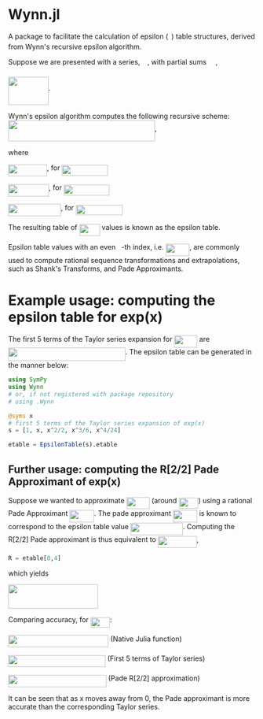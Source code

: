 # Wynn.jl
A package to facilitate the calculation of epsilon (<img src="/tex/7ccca27b5ccc533a2dd72dc6fa28ed84.svg?invert_in_darkmode&sanitize=true" align=middle width=6.672392099999992pt height=14.15524440000002pt/>) table structures, derived from Wynn's recursive epsilon algorithm.

Suppose we are presented with a series, <img src="/tex/e257acd1ccbe7fcb654708f1a866bfe9.svg?invert_in_darkmode&sanitize=true" align=middle width=11.027402099999989pt height=22.465723500000017pt/>, with partial sums <img src="/tex/d28140eda2d12e24b434e011b930fa23.svg?invert_in_darkmode&sanitize=true" align=middle width=14.730823799999989pt height=22.465723500000017pt/>,

<img src="/tex/305b00052b0f637b1f6b9cbbc20b6bd4.svg?invert_in_darkmode&sanitize=true" align=middle width=81.79511999999998pt height=56.32434059999998pt/>.


Wynn's epsilon algorithm computes the following recursive scheme:
<img src="/tex/b4e0ec3b26fc563e0ed93910d7e0c216.svg?invert_in_darkmode&sanitize=true" align=middle width=298.57868204999994pt height=43.42856099999997pt/>,

where

<img src="/tex/207a4d937a3c920d74c18cb14811970c.svg?invert_in_darkmode&sanitize=true" align=middle width=79.03346054999999pt height=24.65753399999998pt/>, for <img src="/tex/cb64b662810fa2e879c6c890c2c20026.svg?invert_in_darkmode&sanitize=true" align=middle width=93.33412439999998pt height=21.68300969999999pt/>

<img src="/tex/efb514c886a1edd953f62e3c64752b1d.svg?invert_in_darkmode&sanitize=true" align=middle width=82.79584334999998pt height=24.65753399999998pt/>, for <img src="/tex/cb64b662810fa2e879c6c890c2c20026.svg?invert_in_darkmode&sanitize=true" align=middle width=93.33412439999998pt height=21.68300969999999pt/>

<img src="/tex/0f1e19b8023600ed9036bd1af5957893.svg?invert_in_darkmode&sanitize=true" align=middle width=107.1804756pt height=24.65753399999998pt/>, for <img src="/tex/bfd898f3193f13c76d64173d28ac7a86.svg?invert_in_darkmode&sanitize=true" align=middle width=95.38131569999997pt height=21.68300969999999pt/>


The resulting table of <img src="/tex/e0bccba5f61931c93bf2b42a9648d584.svg?invert_in_darkmode&sanitize=true" align=middle width=41.936949449999986pt height=24.65753399999998pt/> values is known as the epsilon table.

Epsilon table values with an even <img src="/tex/36b5afebdba34564d884d347484ac0c7.svg?invert_in_darkmode&sanitize=true" align=middle width=7.710416999999989pt height=21.68300969999999pt/>-th index, i.e. <img src="/tex/89db79db8572b902d7f043db0510df7b.svg?invert_in_darkmode&sanitize=true" align=middle width=48.48949214999999pt height=24.65753399999998pt/>, are commonly used to compute rational sequence transformations and extrapolations, such as Shank's Transforms, and Pade Approximants.


# Example usage: computing the epsilon table for exp(x)
The first 5 terms of the Taylor series expansion for <img src="/tex/559b96359a4653a6c35dbf27c11f68d2.svg?invert_in_darkmode&sanitize=true" align=middle width=47.29464134999999pt height=24.65753399999998pt/> are <img src="/tex/92005f24ef508aa30b5e01a346f9154d.svg?invert_in_darkmode&sanitize=true" align=middle width=238.76678429999996pt height=26.76175259999998pt/>. The epsilon table can be generated in the manner below:

```julia
using SymPy
using Wynn
# or, if not registered with package repository
# using .Wynn

@syms x
# first 5 terms of the Taylor series expansion of exp(x)
s = [1, x, x^2/2, x^3/6, x^4/24]

etable = EpsilonTable(s).etable
```
## Further usage: computing the R[2/2] Pade Approximant of exp(x)
Suppose we wanted to approximate <img src="/tex/559b96359a4653a6c35dbf27c11f68d2.svg?invert_in_darkmode&sanitize=true" align=middle width=47.29464134999999pt height=24.65753399999998pt/> (around <img src="/tex/8436d02a042a1eec745015a5801fc1a0.svg?invert_in_darkmode&sanitize=true" align=middle width=39.53182859999999pt height=21.18721440000001pt/>) using a rational Pade Approximant <img src="/tex/8a9e0cd4c218dbb2d9e4be213d6f108e.svg?invert_in_darkmode&sanitize=true" align=middle width=49.62157199999999pt height=24.65753399999998pt/>. The pade approximant <img src="/tex/8a9e0cd4c218dbb2d9e4be213d6f108e.svg?invert_in_darkmode&sanitize=true" align=middle width=49.62157199999999pt height=24.65753399999998pt/> is known to correspond to the epsilon table value <img src="/tex/0bd4baf96622bc8dbc8d32d4a6932886.svg?invert_in_darkmode&sanitize=true" align=middle width=106.49968725pt height=24.65753399999998pt/>. Computing the R[2/2] Pade approximant is thus equivalent to <img src="/tex/ca6c65c65040b57a15442cb58208d37b.svg?invert_in_darkmode&sanitize=true" align=middle width=78.81276974999999pt height=24.65753399999998pt/>,
```julia
R = etable[0,4]
```
which yields

<img src="/tex/ed18bf83d30c6c5a437c246a3a87a143.svg?invert_in_darkmode&sanitize=true" align=middle width=183.47364255pt height=49.00309590000003pt/>

Comparing accuracy, for <img src="/tex/8614628c35cbd72f9732b246c2e4d7b8.svg?invert_in_darkmode&sanitize=true" align=middle width=39.53182859999999pt height=21.18721440000001pt/>:

<img src="/tex/abe7189da355fdabefc6dab63712e46e.svg?invert_in_darkmode&sanitize=true" align=middle width=204.31554165pt height=24.65753399999998pt/> (Native Julia function)

<img src="/tex/c71bb1b2d0f1cd5b50c54ae84b62ea49.svg?invert_in_darkmode&sanitize=true" align=middle width=198.24244109999998pt height=24.65753399999998pt/> (First 5 terms of Taylor series)

<img src="/tex/39c64d4a29b5ffc3f4c682b360fb9bc6.svg?invert_in_darkmode&sanitize=true" align=middle width=199.82352719999997pt height=24.65753399999998pt/> (Pade R[2/2] approximation)

It can be seen that as x moves away from 0, the Pade approximant is more accurate than the corresponding Taylor series.
